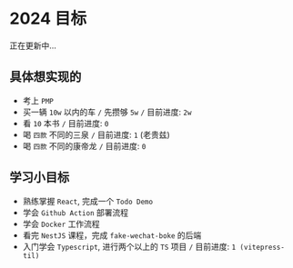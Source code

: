 # 2024 目标

正在更新中...

## 具体想实现的

- 考上 `PMP`
- 买一辆 `10w` 以内的车 `/` 先攒够 `5w` `/` 目前进度: `2w`
- 看 `10` 本书 `/` 目前进度: `0`
- 喝 `四款` 不同的三泉 `/` 目前进度: `1` (老贵兹)
- 喝 `四款` 不同的康帝龙 `/` 目前进度: `0`

## 学习小目标

- 熟练掌握 `React`, 完成一个 `Todo Demo`
- 学会 `Github Action` 部署流程
- 学会 `Docker` 工作流程
- 看完 `NestJS` 课程，完成 `fake-wechat-boke` 的后端
- 入门学会 `Typescript`, 进行两个以上的 `TS` 项目 `/` 目前进度: `1 (vitepress-til)`